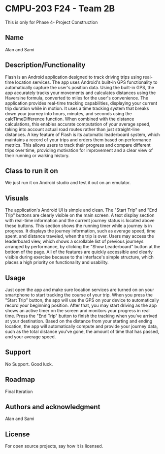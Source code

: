 # CMPU-203 F24 - Team 2B

This is only for Phase 4- Project Construction

## Name
Alan and Sami

## Description/Functionality
Flash is an Android application designed to track driving trips using real-time location services. The app uses Android's built-in GPS functionality to automatically capture the user's position data. Using the built-in GPS, the app accurately tracks your movements and calculates distances using the Haversine formula, converted to miles for the user's convenience.
The application provides real-time tracking capabilities, displaying your current trip duration while in motion. It uses a time tracking system that breaks down your journey into hours, minutes, and seconds using the calcTimeDifference function. When combined with the distance calculations, this enables accurate computation of your average speed, taking into account actual road routes rather than just straight-line distances.
A key feature of Flash is its automatic leaderboard system, which maintains a record of your trips and orders them based on performance metrics. This allows users to track their progress and compare different trips over time, providing motivation for improvement and a clear view of their running or walking history.

## Class to run it on

We just run it on Android studio and test it out on an emulator.


## Visuals
The application's Android UI is simple and clean. The "Start Trip" and "End Trip" buttons are clearly visible on the main screen. A text display section with real-time information and the current journey status is located above these buttons. This section shows the running timer while a journey is in progress. It displays the journey information, such as average speed, time spent, and distance traveled, when the trip is over. Users may access the leaderboard view, which shows a scrollable list of previous journeys arranged by performance, by clicking the "Show Leaderboard" button at the bottom of the page. All of the features are quickly accessible and clearly visible during exercise because to the interface's simple structure, which places a high priority on functionality and usability.


## Usage
Just open the app and make sure location services are turned on on your smartphone to start tracking the course of your trip. When you press the "Start Trip" button, the app will use the GPS on your device to automatically record your beginning position. After that, you may start driving as the app shows an active timer on the screen and monitors your progress in real time. Press the "End Trip" button to finish the tracking when you've arrived at your destination. Based on the distance from your starting and ending location, the app will automatically compute and provide your journey data, such as the total distance you've gone, the amount of time that has passed, and your average speed.


## Support
No Support. Good luck.

## Roadmap
Final Iteration


## Authors and acknowledgment
Alan and Sami

## License
For open source projects, say how it is licensed.

